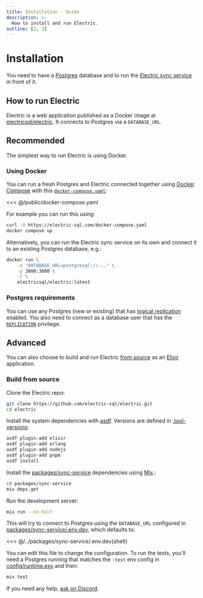 ```yaml
---
title: Installation - Guide
description: >-
  How to install and run Electric.
outline: [2, 3]
---
```


# Installation

You need to have a [Postgres](https://www.postgresql.org) database and to run the [Electric sync service](/product/sync) in front of it.

## How to run Electric

Electric is a web application published as a Docker image at [electricsql/electric](https://hub.docker.com/r/electricsql/electric). It connects to Postgres via a `DATABASE_URL`.

## Recommended

The simplest way to run Electric is using Docker.

### Using Docker

You can run a fresh Postgres and Electric connected together using [Docker Compose](https://docs.docker.com/compose) with this [`docker-compose.yaml`](https://github.com/electric-sql/electric/blob/main/website/public/docker-compose.yaml):

<<< @/public/docker-compose.yaml

For example you can run this using:

```sh
curl -O https://electric-sql.com/docker-compose.yaml
docker compose up
```

Alternatively, you can run the Electric sync service on its own and connect it to an existing Postgres database, e.g.:

```sh
docker run \
    -e "DATABASE_URL=postgresql://..." \
    -p 3000:3000 \
    -t \
    electricsql/electric:latest
```

### Postgres requirements

You can use any Postgres (new or existing) that has [logical replication](https://www.postgresql.org/docs/current/logical-replication-config.html) enabled. You also need to connect as a database user that has the [`REPLICATION`](https://www.postgresql.org/docs/current/logical-replication-security.html) privilege.


## Advanced

You can also choose to build and run Electric [from source](https://github.com/electric-sql/electric) as an [Elixir](https://elixir-lang.org) application.

### Build from source

Clone the Electric repo:

```sh
git clone https://github.com/electric-sql/electric.git
cd electric
```

Install the system dependencies with [asdf](https://asdf-vm.com). Versions are defined in [.tool-versions](https://github.com/electric-sql/electric/blob/main/.tool-versions):

```sh
asdf plugin-add elixir
asdf plugin-add erlang
asdf plugin-add nodejs
asdf plugin-add pnpm
asdf install
```

Install the [packages/sync-service](https://github.com/electric-sql/electric/tree/main/packages/sync-service) dependencies using [Mix](https://hexdocs.pm/mix/1.12/Mix.html).:

```sh
cd packages/sync-service
mix deps.get
```

Run the development server:

```sh
mix run --no-halt
```

This will try to connect to Postgres using the `DATABASE_URL` configured in [packages/sync-service/.env.dev](https://github.com/electric-sql/electric/blob/main/packages/sync-service/.env.dev), which defaults to:

<<< @/../packages/sync-service/.env.dev{shell}

You can edit this file to change the configuration. To run the tests, you'll need a Postgres running that matches the `:test` env config in [config/runtime.exs](https://github.com/electric-sql/electric/blob/main/packages/sync-service/config/runtime.exs) and then:

```sh
mix test
```

If you need any help, [ask on Discord](https://discord.electric-sql.com).
